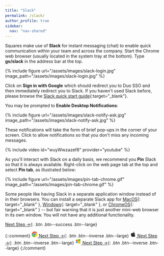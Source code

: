 ```yaml
---
title: "Slack"
permalink: /slack/
author_profile: true
sidebar:
  nav: "nav-shared"
---
```


Squares make use of __Slack__ for instant messaging (chat) to enable quick communication within your team and across the company. Start the Chrome web browser (usually located in the system tray at the bottom). Type __go/slack__ in the address bar at the top.

{% include figure url="/assets/images/slack-login.jpg" image_path="/assets/images/slack-login.jpg" %}

Click on __Sign in with Google__ which should redirect you to Duo SSO and then immediately redirect you to Slack. If you haven't used Slack before, please browse the [Slack quick start guide](https://slack.com/resources/using-slack/your-quick-start-guide-to-slack){:target="_blank"}.

You may be prompted to __Enable Desktop Notifications__:

{% include figure url="/assets/images/slack-notify-ask.jpg" image_path="/assets/images/slack-notify-ask.jpg" %}

These notifications will take the form of brief pop-ups in the corner of your screen. Click to allow notifications so that you don't miss any incoming messages. 

{% include video id="wuyWwzazef8" provider="youtube" %}

As you'll interact with Slack on a daily basis, we recommend you __Pin__ Slack so that it is always available. Right-click on the web page tab at the top and select __Pin tab__, as illustrated below:

{% include figure url="/assets/images/pin-tab-chrome.gif" image_path="/assets/images/pin-tab-chrome.gif" %}

Some people like having Slack in a separate application window instead of in their browsers. You can install a separate Slack app for [MacOS](https://slack.com/downloads/mac){: target="_blank" }, [Windows](https://slack.com/downloads/windows){: target="_blank" }, or [ChromeOS](https://chrome.google.com/webstore/detail/slack/jeogkiiogjbmhklcnbgkdcjoioegiknm?hl=en-US){: target="_blank" } -- but fair warning that it is just another mini-web browser in its own window. You will not have any additional functionality.

[Next Step &rarr;](/end){: .btn .btn--success .btn--large}

{::comment}
[<img src='/assets/images/chrome.png' width='20' height='20'> Next Step &rarr;](/chrome-vpn){: .btn .btn--inverse .btn--large} [<img src='/assets/images/apple.png' width='20' height='20'> Next Step &rarr;](/mac-vpn){: .btn .btn--inverse .btn--large} [<img src='/assets/images/windows.png' width='20' height='20'> Next Step &rarr;](/windows-vpn){: .btn .btn--inverse .btn--large}
{:/comment}
